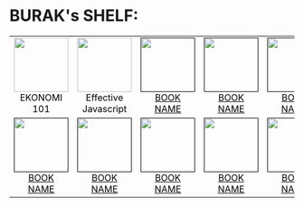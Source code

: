 # BURAK's SHELF:

<table class="book_shelf">
<tbody>
<tr>
<td style="text-align: center;">
	<a href="https://github.com/buraktekin/bookworm/blob/master/shelf/burak/ekonomi_101.md" style="text-align: center; text-decoration: none; color: #000!important">
		<img src='https://cdn1.dokuzsoft.com/u/pelikankitabevi/img/c/0/0/0000990-ekonomi-101-jpeg-1561733319.jpg' width="96px" />
		<div>EKONOMI 101</div>
	</a>
</td>
<td style="text-align: center;">
	<a href="https://github.com/buraktekin/bookworm/blob/master/shelf/burak/effective_javascript.md" style="text-align: center; text-decoration: none; color: #000!important">
		<img src="https://images-na.ssl-images-amazon.com/images/I/51W25NBDLQL._SX379_BO1,204,203,200_.jpg" width="96px"/>
		<div>Effective Javascript</div>
	</a>
</td>
<td style="text-align: center;">
	<a href="" style="text-align: center; color: #000!important">
		<img src="https://via.placeholder.com/96x128?text=BOOK+COVER" width="96px"/>
		<div>BOOK NAME</div>
	</a>
</td>
<td style="text-align: center;">
	<a href="" style="text-align: center; color: #000!important">
		<img src="https://via.placeholder.com/96x128?text=BOOK+COVER" width="96px"/>
		<div>BOOK NAME</div>
	</a>
</td>
<td style="text-align: center;">
	<a href="" style="text-align: center; color: #000!important">
		<img src="https://via.placeholder.com/96x128?text=BOOK+COVER" width="96px"/>
		<div>BOOK NAME</div>
	</a>
</td>
<td style="text-align: center;">
	<a href="" style="text-align: center; color: #000!important">
		<img src="https://via.placeholder.com/96x128?text=BOOK+COVER" width="96px"/>
		<div>BOOK NAME</div>
	</a>
</td>
</tr>
<tr>
<td style="text-align: center;">
	<a href="" style="text-align: center; color: #000!important">
		<img src="https://via.placeholder.com/96x128?text=BOOK+COVER" width="96px"/>
		<div>BOOK NAME</div>
	</a>
</td>
<td style="text-align: center;">
	<a href="" style="text-align: center; color: #000!important">
		<img src="https://via.placeholder.com/96x128?text=BOOK+COVER" width="96px"/>
		<div>BOOK NAME</div>
	</a>
</td>
<td style="text-align: center;">
	<a href="" style="text-align: center; color: #000!important">
		<img src="https://via.placeholder.com/96x128?text=BOOK+COVER" width="96px"/>
		<div>BOOK NAME</div>
	</a>
</td>
<td style="text-align: center;">
	<a href="" style="text-align: center; color: #000!important">
		<img src="https://via.placeholder.com/96x128?text=BOOK+COVER" width="96px"/>
		<div>BOOK NAME</div>
	</a>
</td>
<td style="text-align: center;">
	<a href="" style="text-align: center; color: #000!important">
		<img src="https://via.placeholder.com/96x128?text=BOOK+COVER" width="96px"/>
		<div>BOOK NAME</div>
	</a>
</td>
<td style="text-align: center;">
	<a href="" style="text-align: center; color: #000!important">
		<img src="https://via.placeholder.com/96x128?text=BOOK+COVER" width="96px"/>
		<div>BOOK NAME</div>
	</a>
</td>
</tr>
</tbody>
</table>
